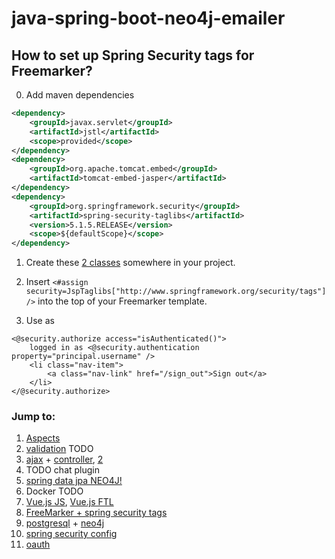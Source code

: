 # java-spring-boot-neo4j-emailer

## How to set up Spring Security tags for Freemarker?
0. Add maven dependencies
```xml
<dependency>
    <groupId>javax.servlet</groupId>
    <artifactId>jstl</artifactId>
    <scope>provided</scope>
</dependency>
<dependency>
    <groupId>org.apache.tomcat.embed</groupId>
    <artifactId>tomcat-embed-jasper</artifactId>
</dependency>
<dependency>
    <groupId>org.springframework.security</groupId>
    <artifactId>spring-security-taglibs</artifactId>
    <version>5.1.5.RELEASE</version>
    <scope>${defaultScope}</scope>
</dependency>
```

1. Create these [2 classes](/src/main/java/com/example/emailer/security/config/) somewhere in your project.

2. Insert `<#assign security=JspTaglibs["http://www.springframework.org/security/tags"]/>` into the top of your Freemarker template.

3. Use as
```
<@security.authorize access="isAuthenticated()">
    logged in as <@security.authentication property="principal.username" />
    <li class="nav-item">
        <a class="nav-link" href="/sign_out">Sign out</a>
    </li>
</@security.authorize>
```

### Jump to:
1. [Aspects](/src/main/java/com/example/emailer/aspects/)
2. [validation](/src/main/java/com/example/emailer/forms/validation/) TODO
3. [ajax](/src/main/resources/static/message.js) + [controller](/src/main/java/com/example/emailer/controllers/MessagesController.java), [2](/src/main/java/com/example/emailer/controllers/FoldersController.java)
4. TODO chat plugin
5. [spring data jpa NEO4J!](/src/main/java/com/example/emailer/db/repositories/)
6. Docker TODO
7. [Vue.js JS](/src/main/resources/static/compose_message.js), [Vue.js FTL](/src/main/resources/templates/compose_message.ftl)
8. [FreeMarker + spring security tags](/src/main/java/com/example/emailer/security/config/)
9. [postgresql](/src/main/java/com/example/emailer/db/entities/id/) + [neo4j](/src/main/java/com/example/emailer/db/)
10. [spring security config](/src/main/java/com/example/emailer/security/)
11. [oauth](https://github.com/Dimanaux/java-spring-boot-neo4j-emailer/commit/a3c0dd3bf62dac3c558a276eb96ba7dfd2ac5969)

